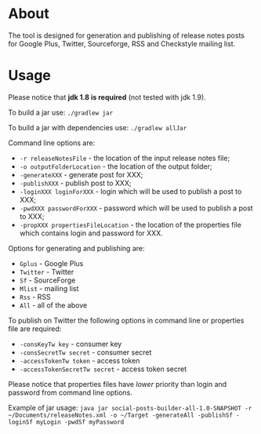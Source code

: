 About
========

The tool is designed for generation and publishing of release notes posts for Google Plus, Twitter, Sourceforge, RSS and Checkstyle mailing list.

Usage
========

Please notice that **jdk 1.8 is required** (not tested with jdk 1.9).

To build a jar use:
`./gradlew jar`

To build a jar with dependencies use:
`./gradlew allJar`

Command line options are:
- `-r releaseNotesFile` - the location of the input release notes file;
- `-o outputFolderLocation` - the location of the output folder;
- `-generateXXX` - generate post for XXX;
- `-publishXXX` - publish post to XXX;
- `-loginXXX loginForXXX` - login which will be used to publish a post to XXX;
- `-pwdXXX passwordForXXX` - password which will be used to publish a post to XXX;
- `-propXXX propertiesFileLocation` - the location of the properties file which contains login and password for XXX.

Options for generating and publishing are:
- `Gplus` - Google Plus
- `Twitter` - Twitter
- `Sf` - SourceForge
- `Mlist` - mailing list
- `Rss` - RSS
- `All` - all of the above 

To publish on Twitter the following options in command line or properties file are required:
- `-consKeyTw key` - consumer key
- `-consSecretTw secret` - consumer secret
- `-accessTokenTw token` - access token
- `-accessTokenSecretTw secret` - access token secret

Please notice that properties files have *lower* priority than login and password from command line options.

Example of jar usage:
`java jar social-posts-builder-all-1.0-SNAPSHOT
        -r ~/Documents/releaseNotes.xml
        -o ~/Target
        -generateAll
        -publishSf -loginSf myLogin -pwdSf myPassword`
